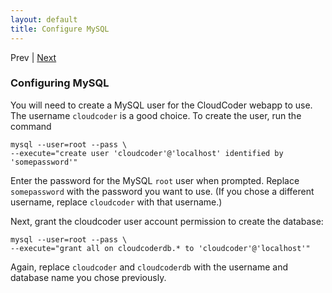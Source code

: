 ```yaml
---
layout: default
title: Configure MySQL
---
```

Prev | [Next](configure.html)

### Configuring MySQL

You will need to create a MySQL user for the CloudCoder webapp
to use.  The username `cloudcoder` is a good choice.  To create the user,
run the command

	mysql --user=root --pass \
	--execute="create user 'cloudcoder'@'localhost' identified by 'somepassword'"

Enter the password for the MySQL `root` user when prompted.
Replace `somepassword` with the password you
want to use.  (If you chose a different username, replace
`cloudcoder` with that username.)

Next, grant the cloudcoder user account permission to create the database:

	mysql --user=root --pass \
	--execute="grant all on cloudcoderdb.* to 'cloudcoder'@'localhost'"

Again, replace `cloudcoder` and `cloudcoderdb` with the username and
database name you chose previously.

